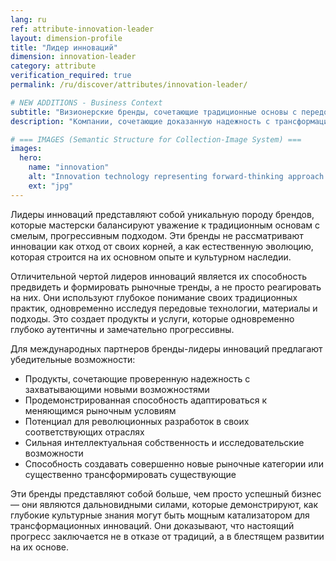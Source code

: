 ```yaml
---
lang: ru
ref: attribute-innovation-leader
layout: dimension-profile
title: "Лидер инноваций"
dimension: innovation-leader
category: attribute
verification_required: true
permalink: /ru/discover/attributes/innovation-leader/

# NEW ADDITIONS - Business Context
subtitle: "Визионерские бренды, сочетающие традиционные основы с передовыми подходами для формирования рыночной эволюции и отраслевых сдвигов"
description: "Компании, сочетающие доказанную надежность с трансформационными возможностями, демонстрирующие, как культурные знания катализируют прорывные инновации."

# === IMAGES (Semantic Structure for Collection-Image System) ===
images:
  hero:
    name: "innovation"
    alt: "Innovation technology representing forward-thinking approach and market leadership"
    ext: "jpg"
---
```


Лидеры инноваций представляют собой уникальную породу брендов, которые мастерски балансируют уважение к традиционным основам с смелым, прогрессивным подходом. Эти бренды не рассматривают инновации как отход от своих корней, а как естественную эволюцию, которая строится на их основном опыте и культурном наследии.

Отличительной чертой лидеров инноваций является их способность предвидеть и формировать рыночные тренды, а не просто реагировать на них. Они используют глубокое понимание своих традиционных практик, одновременно исследуя передовые технологии, материалы и подходы. Это создает продукты и услуги, которые одновременно глубоко аутентичны и замечательно прогрессивны.

Для международных партнеров бренды-лидеры инноваций предлагают убедительные возможности:
- Продукты, сочетающие проверенную надежность с захватывающими новыми возможностями
- Продемонстрированная способность адаптироваться к меняющимся рыночным условиям
- Потенциал для революционных разработок в своих соответствующих отраслях
- Сильная интеллектуальная собственность и исследовательские возможности
- Способность создавать совершенно новые рыночные категории или существенно трансформировать существующие

Эти бренды представляют собой больше, чем просто успешный бизнес — они являются дальновидными силами, которые демонстрируют, как глубокие культурные знания могут быть мощным катализатором для трансформационных инноваций. Они доказывают, что настоящий прогресс заключается не в отказе от традиций, а в блестящем развитии на их основе.
